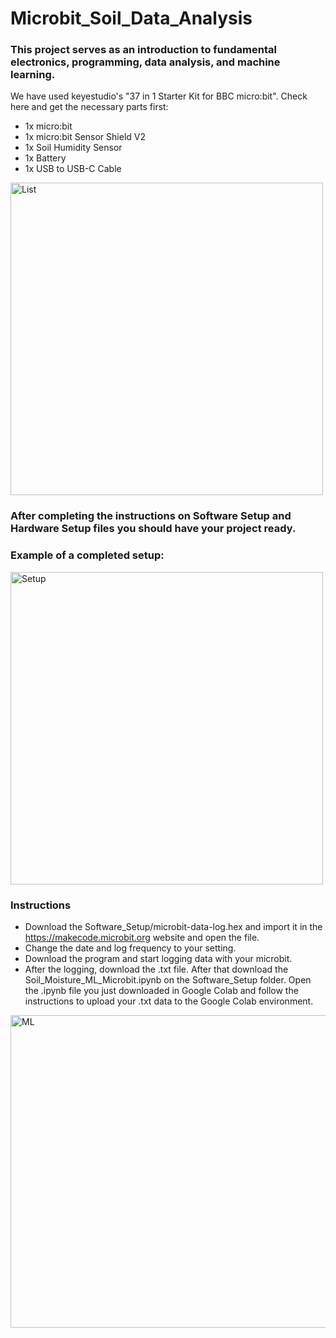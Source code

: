# Microbit_Soil_Data_Analysis

### This project serves as an introduction to fundamental electronics, programming, data analysis, and machine learning.

We have used keyestudio's "37 in 1 Starter Kit for BBC micro:bit". Check here and get the necessary parts first:
* 1x micro:bit
* 1x micro:bit Sensor Shield V2
* 1x Soil Humidity Sensor
* 1x Battery
* 1x USB to USB-C Cable

<img src="https://github.com/user-attachments/assets/48e07f26-d444-4d3e-a994-d0298162884e" alt="List" width="500" height="500">

### After completing the instructions on Software Setup and Hardware Setup files you should have your project ready. 
### Example of a completed setup:
<img src="https://github.com/user-attachments/assets/9cbe39e9-1c9e-44bc-bc7e-fa912aaed3cb" alt="Setup" width="500" height="500">

### Instructions
* Download the Software_Setup/microbit-data-log.hex and import it in the https://makecode.microbit.org website and open the file.
* Change the date and log frequency to your setting.
* Download the program and start logging data with your microbit.
* After the logging, download the .txt file. After that download the Soil_Moisture_ML_Microbit.ipynb on the Software_Setup folder. Open the .ipynb file you just downloaded in Google Colab and follow the instructions to upload your .txt data to the Google Colab environment.

<img src="https://github.com/user-attachments/assets/8350e635-72a6-4634-af07-5711f67c6f54" alt="ML" width="700" height="500">


